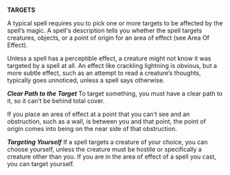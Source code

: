 __**TARGETS**__

A typical spell requires you to pick one or more targets to be affected by the spell’s magic. A spell's description tells you whether the spell targets creatures, objects, or a point of origin for an area of effect (see Area Of Effect).

Unless a spell has a perceptible effect, a creature might not know it was targeted by a spell at all. An effect like crackling lightning is obvious, but a more subtle effect, such as an attempt to read a creature’s thoughts, typically goes unnoticed, unless a spell says otherwise.

***Clear Path to the Target***
To target something, you must have a clear path to it, so it can’t be behind total cover.

If you place an area of effect at a point that you can’t see and an obstruction, such as a wall, is between you and that point, the point of origin comes into being on the near side of that obstruction.

***Targeting Yourself***
If a spell targets a creature of your choice, you can choose yourself, unless the creature must be hostile or specifically a creature other than you. If you are in the area of effect of a spell you cast, you can target yourself.
